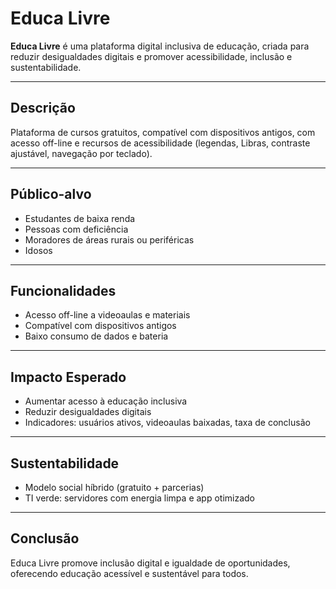 # Educa Livre

**Educa Livre** é uma plataforma digital inclusiva de educação, criada para reduzir desigualdades digitais e promover acessibilidade, inclusão e sustentabilidade.

---

## Descrição

Plataforma de cursos gratuitos, compatível com dispositivos antigos, com acesso off-line e recursos de acessibilidade (legendas, Libras, contraste ajustável, navegação por teclado).

---

## Público-alvo

- Estudantes de baixa renda  
- Pessoas com deficiência  
- Moradores de áreas rurais ou periféricas  
- Idosos

---

## Funcionalidades

- Acesso off-line a videoaulas e materiais  
- Compatível com dispositivos antigos  
- Baixo consumo de dados e bateria  

---

## Impacto Esperado

- Aumentar acesso à educação inclusiva  
- Reduzir desigualdades digitais  
- Indicadores: usuários ativos, videoaulas baixadas, taxa de conclusão

---

## Sustentabilidade

- Modelo social híbrido (gratuito + parcerias)  
- TI verde: servidores com energia limpa e app otimizado  

---

## Conclusão

Educa Livre promove inclusão digital e igualdade de oportunidades, oferecendo educação acessível e sustentável para todos.
